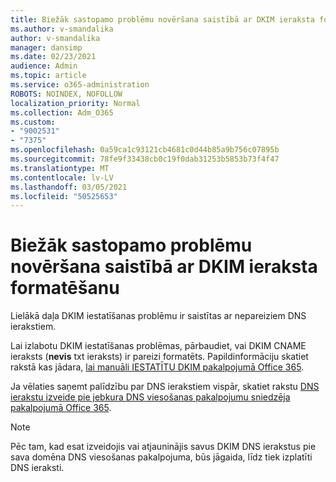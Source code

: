 ```yaml
---
title: Biežāk sastopamo problēmu novēršana saistībā ar DKIM ieraksta formatēšanu
ms.author: v-smandalika
author: v-smandalika
manager: dansimp
ms.date: 02/23/2021
audience: Admin
ms.topic: article
ms.service: o365-administration
ROBOTS: NOINDEX, NOFOLLOW
localization_priority: Normal
ms.collection: Adm_O365
ms.custom:
- "9002531"
- "7375"
ms.openlocfilehash: 0a59ca1c93121cb4681c0d44b85a9b756c07895b
ms.sourcegitcommit: 78fe9f33438cb0c19f0dab31253b5853b73f4f47
ms.translationtype: MT
ms.contentlocale: lv-LV
ms.lasthandoff: 03/05/2021
ms.locfileid: "50525653"
---
```

# <a name="fix-common-problems-with-dkim-record-formatting"></a>Biežāk sastopamo problēmu novēršana saistībā ar DKIM ieraksta formatēšanu

Lielākā daļa DKIM iestatīšanas problēmu ir saistītas ar nepareiziem DNS ierakstiem.

Lai izlabotu DKIM iestatīšanas problēmas, pārbaudiet, vai DKIM CNAME ieraksts (**nevis** txt ieraksts) ir pareizi formatēts. Papildinformāciju skatiet rakstā kas jādara, [lai manuāli IESTATĪTU DKIM pakalpojumā Office 365](https://docs.microsoft.com/microsoft-365/security/office-365-security/use-dkim-to-validate-outbound-email).

Ja vēlaties saņemt palīdzību par DNS ierakstiem vispār, skatiet rakstu [DNS ierakstu izveide pie jebkura DNS viesošanas pakalpojumu sniedzēja pakalpojumā Office 365](https://docs.microsoft.com/microsoft-365/admin/get-help-with-domains/create-dns-records-at-any-dns-hosting-provider).

> [!NOTE]
> Pēc tam, kad esat izveidojis vai atjauninājis savus DKIM DNS ierakstus pie sava domēna DNS viesošanas pakalpojuma, būs jāgaida, līdz tiek izplatīti DNS ieraksti.
